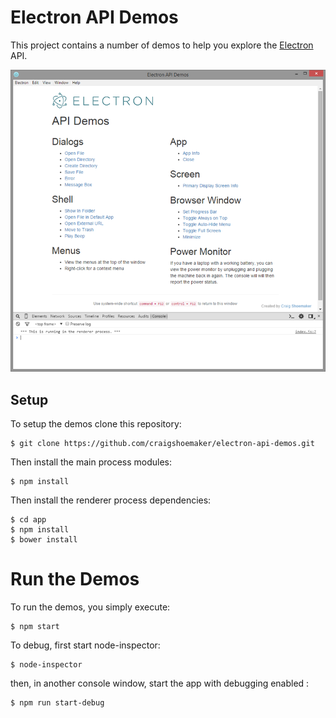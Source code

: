 # Electron API Demos

This project contains a number of demos to help you explore the [Electron](http://electron.atom.io/) API.

![](screenshot.png)

## Setup

To setup the demos clone this repository:

``` shell
$ git clone https://github.com/craigshoemaker/electron-api-demos.git
```

Then install the main process modules:

``` shell
$ npm install
```

Then install the renderer process dependencies:

``` shell
$ cd app
$ npm install
$ bower install
```

# Run the Demos

To run the demos, you simply execute:

``` shell
$ npm start
```

To debug, first start node-inspector:

``` shell
$ node-inspector
```
then, in another console window, start the app with debugging enabled :

``` shell
$ npm run start-debug
```
